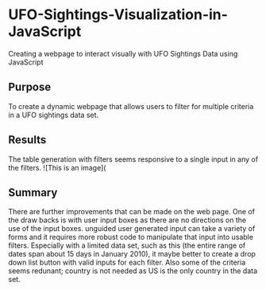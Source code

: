 # UFO-Sightings-Visualization-in-JavaScript
Creating a webpage to interact visually with UFO Sightings Data using JavaScript

## Purpose
To create a dynamic webpage that allows users to filter for multiple criteria in a UFO sightings data set.

## Results
The table generation with filters seems responsive to a single input in any of the filters. 
![This is an image](

## Summary
There are further improvements that can be made on the web page. One of the draw backs is with user input boxes as there are no directions on the use of the input boxes. unguided user generated input can take a variety of forms and it requires more robust code to manipulate that input into usable filters. Especially with a limited data set, such as this (the entire range of dates span about 15 days in January 2010), it maybe better to create a drop down list button with valid inputs for each filter. Also some of the criteria seems redunant; country is not needed as US is the only country in the data set. 
